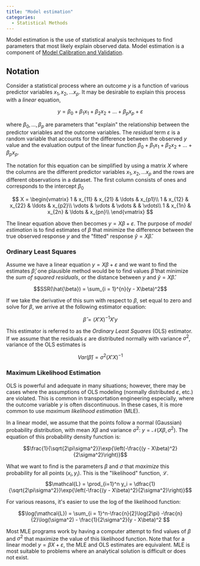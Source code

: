 ```yaml
---
title: "Model estimation"
categories:
  - Statistical Methods
---
```


Model estimation is the use of statistical analysis techniques to find
parameters that most likely explain observed data. Model estimation is a
component of [Model Calibration and Validation](Model_Calibration_and_Validation).

## Notation
Consider a statistical process where an outcome $y$ is a function of various
predictor variables $x_1, x_2, \ldots x_p$. It may be desirable to explain this
process with a *linear* equation,

$$y = \beta_0 + \beta_1 x_1 + \beta_2 x_2 + \ldots + \beta_p x_p + \varepsilon$$

where $\beta_0, \ldots, \beta_p$ are parameters that "explain" the relationship between
the predictor variables and the outcome variables. The *residual* term $\varepsilon$ is a
random variable that accounts for the difference between the observed $y$ value
and the evaluation output of the linear function $\beta_0 + \beta_1 x_1 + \beta_2 x_2 + \ldots + \beta_p x_p$.

The notation for this equation can be simplified by using a matrix $X$ where the
columns are the different predictor variables $x_1, x_2, \ldots x_p$ and the
rows are different observations in a dataset. The first column consists of
ones and corresponds to the intercept $\beta_0$

$$
X = \begin{vmatrix}
1 & x_{11} & x_{21} & \ldots & x_{p1}\\
1 & x_{12} & x_{22} & \ldots & x_{p2}\\
\vdots & \vdots & \vdots &  & \vdots\\
1 & x_{1n} & x_{2n} & \ldots & x_{pn}\\
\end{vmatrix}
$$

The linear equation above then becomes $y = X\beta + \varepsilon$.
The purpose of *model estimation* is to find estimates of $\beta$ that minimize
the difference between the true observed response $y$ and the "fitted" response
$\hat{y} = X\hat{\beta}$.

### Ordinary Least Squares

Assume we have a linear equation $y = X\beta + \varepsilon$ and we want to find
the estimates $\hat{\beta}$; one plausible method would be to find values $\hat{\beta}$
that minimize the *sum of squared residuals*, or the distance between $y$ and $\hat{y} = X\hat{\beta}$.

$$SSR(\hat{\beta}) = \sum_{i = 1}^{n}(y - X\beta)^2$$

If we take the derivative of this sum with respect to $\beta$, set equal to zero
and solve for $\beta$, we arrive at the following estimator equation:

$$\hat{\beta} = (X'X)^{-1}X'y$$

This estimator is referred to as the *Ordinary Least Squares* (OLS) estimator.
If we assume that the residuals $\varepsilon$ are distributed normally with
variance $\sigma^2$, variance of the OLS estimates is

$$Var(\hat{\beta}) = \sigma^2(X'X)^{-1}$$


### Maximum Likelihood Estimation
OLS is powerful and adequate in many situations; however, there may be cases where
the assumptions of OLS modeling (normally distributed $\varepsilon$, etc.) are violated.
This is common in transportation engineering especially, where the outcome
variable $y$ is often discontinuous. In these cases, it is more common to use
*maximum likelihood estimation* (MLE).


In a linear model, we assume that the points follow a normal (Gaussian) probability
distribution, with mean $X\beta$ and variance $\sigma^2$:  $y = \mathcal{N}(X\beta, \sigma^2)$.
 The equation of this probability density function is:

 $$\frac{1}{\sqrt{2\pi\sigma^2}}\exp{\left(-\frac{(y - X\beta)^2}{2\sigma^2}\right)}$$

What we want to find is the parameters $\beta$ and $\sigma$ that *maximize* this
probability for all points $(x_i, y_i)$. This is the "likelihood" function, $\mathcal{L}$.
$$\mathcal{L} = \prod_{i=1}^n y_i = \dfrac{1}{\sqrt{2\pi\sigma^2}}\exp{\left(-\frac{(y - X\beta)^2}{2\sigma^2}\right)}$$

For various reasons, it's easier to use the log of the likelihood function:

$$\log(\mathcal{L}) = \sum_{i = 1}^n-\frac{n}{2}\log(2\pi) -\frac{n}{2}\log(\sigma^2) - \frac{1}{2\sigma^2}(y - X\beta)^2 $$

Most MLE programs work by having a computer attempt to find values of $\beta$
and $\sigma^2$ that maximize the value of this likelihood function. Note that for
a linear model $y = \beta X + \varepsilon$, the MLE and OLS estimates are equivalent.
MLE is most suitable to problems where an analytical solution is difficult or does
not exist.
